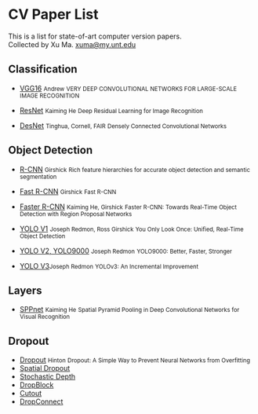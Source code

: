 # CV Paper List
This is a list for state-of-art computer version papers.<br>
Collected by Xu Ma.  <xuma@my.unt.edu>


## Classification
 + [VGG16](https://arxiv.org/pdf/1409.1556.pdf "VGG16") <small>Andrew</small>
	<small>VERY DEEP CONVOLUTIONAL NETWORKS FOR LARGE-SCALE IMAGE RECOGNITION</small>
	
 + [ResNet](https://arxiv.org/pdf/1512.03385.pdf) <small>Kaiming He</small>
 <small>Deep Residual Learning for Image Recognition</small>
 + [DesNet](https://arxiv.org/pdf/1608.06993.pdf) <small>Tinghua, Cornell, FAIR</small>
 <small>Densely Connected Convolutional Networks</small>
 
## Object Detection
 + [R-CNN](https://arxiv.org/pdf/1311.2524.pdf) <small>Girshick</small>
 <small>Rich feature hierarchies for accurate object detection and semantic segmentation</small>
 + [Fast R-CNN](https://arxiv.org/pdf/1504.08083.pdf) <small>Girshick</small>
 <small>Fast R-CNN</small>
 + [Faster R-CNN](https://arxiv.org/pdf/1506.01497.pdf) <small>Kaiming He, Girshick</small>
 <small>Faster R-CNN: Towards Real-Time Object Detection with Region Proposal Networks</small>


+ [YOLO V1](https://arxiv.org/pdf/1506.02640.pdf) <small>Joseph Redmon, Ross Girshick</small>
 <small>You Only Look Once: Unified, Real-Time Object Detection</small>
+ [YOLO V2, YOLO9000](https://arxiv.org/pdf/1612.08242.pdf) <small>Joseph Redmon</small>
<small>YOLO9000: Better, Faster, Stronger</small>
+ [YOLO V3](https://arxiv.org/pdf/1804.02767.pdf)<small>Joseph Redmon</small>
<small>YOLOv3: An Incremental Improvement</small>

## Layers
+ [SPPnet](https://arxiv.org/pdf/1406.4729.pdf) <small>Kaiming He</small>
<small>Spatial Pyramid Pooling in Deep Convolutional Networks for Visual Recognition</small>

## Dropout
+ [Dropout](http://jmlr.org/papers/volume15/srivastava14a/srivastava14a.pdf) <small>Hinton</small>
<small>Dropout: A Simple Way to Prevent Neural Networks from Overfitting</small>
+ [Spatial Dropout]()
+ [Stochastic Depth]()
+ [DropBlock]()
+ [Cutout]()
+ [DropConnect]()
